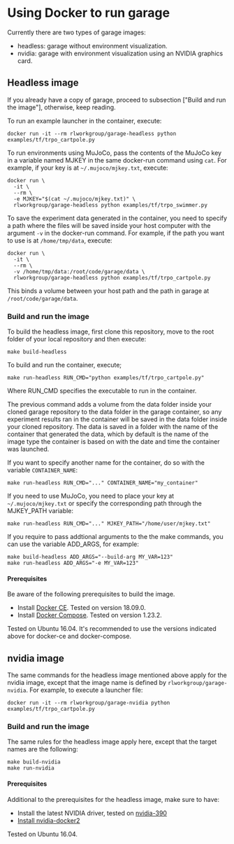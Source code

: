 # Using Docker to run garage

Currently there are two types of garage images:
  - headless: garage without environment visualization.
  - nvidia: garage with environment visualization using an NVIDIA graphics
    card.

## Headless image

If you already have a copy of garage, proceed to subsection ["Build and run the
image"], otherwise, keep reading.

To run an example launcher in the container, execute:
```
docker run -it --rm rlworkgroup/garage-headless python examples/tf/trpo_cartpole.py
```

To run environments using MuJoCo, pass the contents of the MuJoCo key in a
variable named MJKEY in the same docker-run command using `cat`. For example,
if your key is at `~/.mujoco/mjkey.txt`, execute:
```
docker run \
  -it \
  --rm \
  -e MJKEY="$(cat ~/.mujoco/mjkey.txt)" \
  rlworkgroup/garage-headless python examples/tf/trpo_swimmer.py
```

To save the experiment data generated in the container, you need to specify a
path where the files will be saved inside your host computer with the argument
`-v` in the docker-run command. For example, if the path you want to use is
at `/home/tmp/data`, execute:
```
docker run \
  -it \
  --rm \
  -v /home/tmp/data:/root/code/garage/data \
  rlworkgroup/garage-headless python examples/tf/trpo_cartpole.py
```
This binds a volume between your host path and the path in garage at
`/root/code/garage/data`.

### Build and run the image

To build the headless image, first clone this repository, move to the root
folder of your local repository and then execute:
```
make build-headless
```

To build and run the container, execute;
```
make run-headless RUN_CMD="python examples/tf/trpo_cartpole.py"
```
Where RUN_CMD specifies the executable to run in the container.

The previous command adds a volume from the data folder inside your cloned
garage repository to the data folder in the garage container, so any experiment
results ran in the container will be saved in the data folder inside your
cloned repository. The data is saved in a folder with the name of the container
that generated the data, which by default is the name of the image type the
container is based on with the date and time the container was launched.

If you want to specify another name for the container, do so with the variable
`CONTAINER_NAME`:
```
make run-headless RUN_CMD="..." CONTAINER_NAME="my_container"
```

If you need to use MuJoCo, you need to place your key at `~/.mujoco/mjkey.txt`
or specify the corresponding path through the MJKEY_PATH variable:
```
make run-headless RUN_CMD="..." MJKEY_PATH="/home/user/mjkey.txt"
```

If you require to pass addtional arguments to the the make commands, you can
use the variable ADD_ARGS, for example:
```
make build-headless ADD_ARGS="--build-arg MY_VAR=123"
make run-headless ADD_ARGS="-e MY_VAR=123"
```

#### Prerequisites

Be aware of the following prerequisites to build the image.

- Install [Docker CE](https://docs.docker.com/install/linux/docker-ce/ubuntu/#install-docker-ce). Tested
  on version 18.09.0.
- Install [Docker Compose](https://docs.docker.com/compose/install/#install-compose). Tested
  on version 1.23.2.

Tested on Ubuntu 16.04. It's recommended to use the versions indicated above
for docker-ce and docker-compose.

## nvidia image

The same commands for the headless image mentioned above apply for the nvidia
image, except that the image name is defined by `rlworkgroup/garage-nvidia`.
For example, to execute a launcher file:
```
docker run -it --rm rlworkgroup/garage-nvidia python examples/tf/trpo_cartpole.py
```

### Build and run the image

The same rules for the headless image apply here, except that the target names
are the following:
```
make build-nvidia
make run-nvidia
```

#### Prerequisites

Additional to the prerequisites for the headless image, make sure to have:
- Install the latest NVIDIA driver, tested
  on [nvidia-390](https://tecadmin.net/install-latest-nvidia-drivers-ubuntu/)
- [Install nvidia-docker2](https://github.com/NVIDIA/nvidia-docker#ubuntu-140416041804-debian-jessiestretch)

Tested on Ubuntu 16.04.
